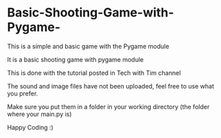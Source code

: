 # Basic-Shooting-Game-with-Pygame-
This is a simple and basic game with the Pygame module 
 
 It is a basic shooting game with pygame module 
 
 This is done with the tutorial posted in Tech with Tim channel
 
 The sound and image files have not been uploaded, feel free to use what you prefer. 
 
 Make sure you put them in a folder in your working directory (the folder where your main.py is) 
 
Happy Coding :) 

